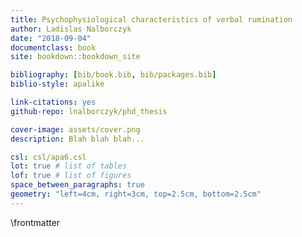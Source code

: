 ```yaml
--- 
title: Psychophysiological characteristics of verbal rumination
author: Ladislas Nalborczyk
date: "2018-09-04"
documentclass: book
site: bookdown::bookdown_site

bibliography: [bib/book.bib, bib/packages.bib]
biblio-style: apalike

link-citations: yes
github-repo: lnalborczyk/phd_thesis

cover-image: assets/cover.png
description: Blah blah blah...

csl: csl/apa6.csl
lot: true # list of tables
lof: true # list of figures
space_between_paragraphs: true
geometry: "left=4cm, right=3cm, top=2.5cm, bottom=2.5cm"
---
```


\frontmatter








